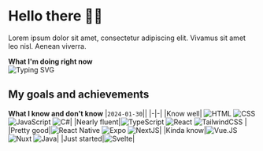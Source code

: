
#  Hello there 👋🏼
Lorem ipsum dolor sit amet, consectetur adipiscing elit. Vivamus sit amet leo nisl. Aenean viverra.

**What I'm doing right now**<br>
![Typing SVG](https://readme-typing-svg.demolab.com?font=Cascadia+Code&size=15&pause=500&color=006AFF&random=true&width=435&height=40&lines=programming+intensively;jaywalking+over+trafficked+streets;ranking+up+in+vscode;playing+minecraft;forfeiting+just+before+losing;asking+chatgpt+for+help;eating+lunch;sleeping;reading+documentation;visiting+among.us;watching+youtube;pythoning+all+over+the+place;hating+php;loving+frameworks;googling+error+messages;creating+ASCII+art;discovering+easter+eggs+in+code;emoji-coding+for+extra+flare;randomizing+variable+names;debating+tabs+vs+spaces;navigating+git+mazes;experiencing+impostor+syndrome;redefining+function+names+for+fun;chasing+bugs+like+treasure+hunts;emoji-committing+for+expressive+version+control;accidentally+creating+infinite+loops;debugging+with+sheer+determination;trying+not+to+break+the+build;memorizing+shortcut+keys;coding+like+a+boss;giggling+at+code+puns;asking+Stack+Overflow+for+relationship+advice;debugging+furiously;merging+conflicts;optimizing+SQL+queries;designing+UI+mockups;deploying+to+production;coding+late+into+the+night;learning+new+libraries;celebrating+successful+deployments;experimenting+with+AI;writing+tech+blog+posts;refactoring+legacy+code;embracing+agile+development;customizing+VSCode+themes;brainstorming+new+features;participating+in+hackathons;exploring+docker+containers;networking+with+developers;cheering+for+continuous+integration;embracing+the+DevOps+lifestyle)

## My goals and achievements
**What I know and don't know**
|`2024-01-30`||
|-|-|
|Know well| ![HTML](https://img.shields.io/badge/HTML5-E34F26.svg?style=for-the-badge&logo=HTML5&logoColor=white) ![CSS](https://img.shields.io/badge/CSS3-1572B6.svg?style=for-the-badge&logo=CSS3&logoColor=white.) ![JavaScript](https://img.shields.io/badge/JavaScript-F7DF1E.svg?style=for-the-badge&logo=JavaScript&logoColor=black) ![C#](https://img.shields.io/badge/c%23-%23239120.svg?style=for-the-badge&logo=csharp&logoColor=white)|
|Nearly fluent|![TypeScript](https://img.shields.io/badge/TypeScript-3178C6.svg?style=for-the-badge&logo=TypeScript&logoColor=white) ![React](https://img.shields.io/badge/React-61DAFB.svg?style=for-the-badge&logo=React&logoColor=black)  ![TailwindCSS](https://img.shields.io/badge/Tailwind%20CSS-06B6D4.svg?style=for-the-badge&logo=Tailwind-CSS&logoColor=white) |
|Pretty good|![React Native](https://img.shields.io/badge/react_native-%2320232a.svg?style=for-the-badge&logo=react&logoColor=%2361DAFB) ![Expo](https://img.shields.io/badge/Expo-000020.svg?style=for-the-badge&logo=Expo&logoColor=white) ![NextJS](https://img.shields.io/badge/Next.js-000000.svg?style=for-the-badge&logo=nextdotjs&logoColor=white)|
|Kinda know|![Vue.JS](https://img.shields.io/badge/Vue.js-4FC08D.svg?style=for-the-badge&logo=vuedotjs&logoColor=white) ![Nuxt](https://img.shields.io/badge/Nuxt.js-00DC82.svg?style=for-the-badge&logo=nuxtdotjs&logoColor=white) ![Java](https://img.shields.io/badge/java-%23ED8B00.svg?style=for-the-badge&logo=openjdk&logoColor=white)|
|Just started|![Svelte](https://img.shields.io/badge/Svelte-FF3E00.svg?style=for-the-badge&logo=Svelte&logoColor=white)|
<!--
<br>

##  Some of my projects
**Personal website**<br>
My own little corner of the internet where I can share stuff about me and my projects.<br>
[djaruun.vercel.app](https://djaruun.vercel.app)

**Chucktype.vue**<br>
My first real project in Vue. Typing game with really bad Chuck Norris jokes as the prompts.<br>
[chucktype.vercel.app](https://chucktype.vercel.app)
<br>
<br>

## A few cool stats
![Top Langs](https://github-readme-stats.vercel.app/api/top-langs/?username=DJAruun&layout=compact&theme=transparent)
!-->
